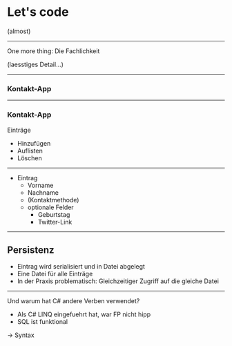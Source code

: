 
# Let's code

(almost)

---

One more thing: Die Fachlichkeit

(laesstiges Detail...)

---

### Kontakt-App

---

### Kontakt-App

Einträge 
- Hinzufügen
- Auflisten
- Löschen 

----

- Eintrag
  - Vorname
  - Nachname
  - (Kontaktmethode)
  - optionale Felder
    - Geburtstag
    - Twitter-Link

----

## Persistenz
- Eintrag wird serialisiert und in Datei abgelegt
- Eine Datei für alle Einträge
- In der Praxis problematisch: Gleichzeitiger Zugriff auf die gleiche Datei
---

Und warum hat C# andere Verben verwendet?

- Als C# LINQ eingefuehrt hat, war FP nicht hipp
- SQL ist funktional

-> Syntax
